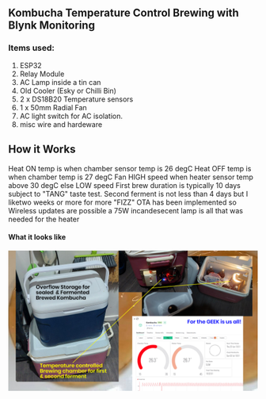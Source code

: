 ## Kombucha Temperature Control Brewing with Blynk Monitoring
###  

### Items used:
  1.  ESP32
  2.  Relay Module
  3.  AC Lamp inside a tin can
  4.  Old Cooler (Esky or Chilli Bin)
  5.  2 x DS18B20 Temperature sensors
  6.  1 x 50mm Radial Fan
  7.  AC light switch for AC isolation.
  8.  misc wire and hardeware

## How it Works
Heat ON temp is when chamber sensor temp is 26 degC
Heat OFF temp is when chamber temp is 27 degC
Fan HIGH speed when heater sensor temp above 30 degC else LOW speed
First brew duration is typically 10 days subject to "TANG" taste test.
Second ferment is not less than 4 days but I liketwo weeks or more for more "FIZZ"
OTA has been implemented so Wireless updates are possible
a 75W incandesecent lamp is all that was needed for the heater

#### What it looks like
![kombucha brewing chamber](https://github.com/macca448/kombucha_temp_ctl/blob/main/assets/kombucha_brewing.jpg)
